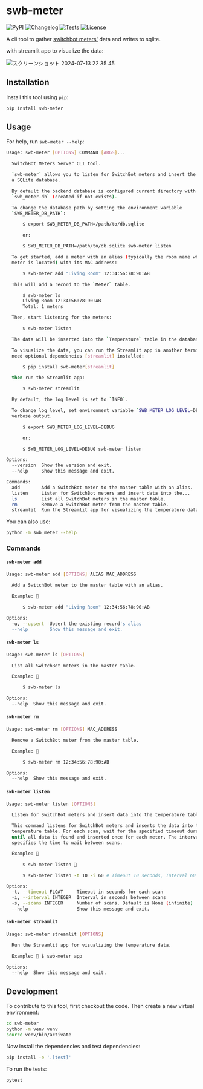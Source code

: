 # swb-meter

[![PyPI](https://img.shields.io/pypi/v/swb-meter.svg)](https://pypi.org/project/swb-meter/)
[![Changelog](https://img.shields.io/github/v/release/kj-9/swb-meter?include_prereleases&label=changelog)](https://github.com/kj-9/swb-meter/releases)
[![Tests](https://github.com/kj-9/swb-meter/actions/workflows/ci.yml/badge.svg)](https://github.com/kj-9/swb-meter/actions/workflows/ci.yml)
[![License](https://img.shields.io/badge/license-Apache%202.0-blue.svg)](https://github.com/kj-9/swb-meter/blob/master/LICENSE)

A cli tool to gather [switchbot meters'](https://www.switchbot.jp/products/switchbot-meter) data and writes to sqlite.


with streamlit app to visualize the data:

![スクリーンショット 2024-07-13 22 35 45](https://github.com/user-attachments/assets/eb1d2b38-e2b5-4c83-8c19-5d6f2badb7df)



## Installation

Install this tool using `pip`:
```bash
pip install swb-meter
```

## Usage

For help, run `swb-meter --help`:
<!-- [[[cog
import cog
from swb_meter import cli
from click.testing import CliRunner
runner = CliRunner()
result = runner.invoke(cli.cli, ["--help"])
help = result.output.replace("Usage: cli", "Usage: swb-meter")
cog.out(
    f"```bash\n{help}\n```"
)
]]] -->
```bash
Usage: swb-meter [OPTIONS] COMMAND [ARGS]...

  SwitchBot Meters Server CLI tool.

  `swb-meter` allows you to listen for SwitchBot meters and insert the data into
  a SQLite database.

  By default the backend database is configured current directory with the name
  `swb_meter.db` (created if not exists).

  To change the database path by setting the environment variable
  `SWB_METER_DB_PATH`:

      $ export SWB_METER_DB_PATH=/path/to/db.sqlite

      or:

      $ SWB_METER_DB_PATH=/path/to/db.sqlite swb-meter listen

  To get started, add a meter with an alias (typically the room name where the
  meter is located) with its MAC address:

      $ swb-meter add "Living Room" 12:34:56:78:90:AB

  This will add a record to the `Meter` table.

      $ swb-meter ls
      Living Room 12:34:56:78:90:AB
      Total: 1 meters

  Then, start listening for the meters:

      $ swb-meter listen

  The data will be inserted into the `Temperature` table in the database.

  To visualize the data, you can run the Streamlit app in another terminal. You
  need optional dependencies [streamlit] installed:

      $ pip install swb-meter[streamlit]

  then run the Streamlit app:

      $ swb-meter streamlit

  By default, the log level is set to `INFO`.

  To change log level, set environment variable `SWB_METER_LOG_LEVEL=DEBUG` for
  verbose output.

      $ export SWB_METER_LOG_LEVEL=DEBUG

      or:

      $ SWB_METER_LOG_LEVEL=DEBUG swb-meter listen

Options:
  --version  Show the version and exit.
  --help     Show this message and exit.

Commands:
  add        Add a SwitchBot meter to the master table with an alias.
  listen     Listen for SwitchBot meters and insert data into the...
  ls         List all SwitchBot meters in the master table.
  rm         Remove a SwitchBot meter from the master table.
  streamlit  Run the Streamlit app for visualizing the temperature data.

```
<!-- [[[end]]] -->

You can also use:
```bash
python -m swb_meter --help
```

### Commands

#### `swb-meter add`
<!-- [[[cog
import cog
from swb_meter import cli
from click.testing import CliRunner
runner = CliRunner()
result = runner.invoke(cli.cli, ["add", "--help"])
help = result.output.replace("Usage: cli", "Usage: swb-meter")
cog.out(
    f"```bash\n{help}\n```"
)
]]] -->
```bash
Usage: swb-meter add [OPTIONS] ALIAS MAC_ADDRESS

  Add a SwitchBot meter to the master table with an alias.

  Example: 

      $ swb-meter add "Living Room" 12:34:56:78:90:AB

Options:
  -u, --upsert  Upsert the existing record's alias
  --help        Show this message and exit.

```
<!-- [[[end]]] -->


#### `swb-meter ls`
<!-- [[[cog
import cog
from swb_meter import cli
from click.testing import CliRunner
runner = CliRunner()
result = runner.invoke(cli.cli, ["ls", "--help"])
help = result.output.replace("Usage: cli", "Usage: swb-meter")
cog.out(
    f"```bash\n{help}\n```"
)
]]] -->
```bash
Usage: swb-meter ls [OPTIONS]

  List all SwitchBot meters in the master table.

  Example: 

      $ swb-meter ls

Options:
  --help  Show this message and exit.

```
<!-- [[[end]]] -->


#### `swb-meter rm`
<!-- [[[cog
import cog
from swb_meter import cli
from click.testing import CliRunner
runner = CliRunner()
result = runner.invoke(cli.cli, ["rm", "--help"])
help = result.output.replace("Usage: cli", "Usage: swb-meter")
cog.out(
    f"```bash\n{help}\n```"
)
]]] -->
```bash
Usage: swb-meter rm [OPTIONS] MAC_ADDRESS

  Remove a SwitchBot meter from the master table.

  Example: 

      $ swb-meter rm 12:34:56:78:90:AB

Options:
  --help  Show this message and exit.

```
<!-- [[[end]]] -->


#### `swb-meter listen`
<!-- [[[cog
import cog
from swb_meter import cli
from click.testing import CliRunner
runner = CliRunner()
result = runner.invoke(cli.cli, ["listen", "--help"])
help = result.output.replace("Usage: cli", "Usage: swb-meter")
cog.out(
    f"```bash\n{help}\n```"
)
]]] -->
```bash
Usage: swb-meter listen [OPTIONS]

  Listen for SwitchBot meters and insert data into the temperature table.

  This command listens for SwitchBot meters and inserts the data into the
  temperature table. For each scan, wait for the specified timeout duration
  until all data is found and inserted once for each meter. The interval option
  specifies the time to wait between scans.

  Example: 

      $ swb-meter listen 

      $ swb-meter listen -t 10 -i 60 # Timeout 10 seconds, Interval 60 seconds

Options:
  -t, --timeout FLOAT     Timeout in seconds for each scan
  -i, --interval INTEGER  Interval in seconds between scans
  -s, --scans INTEGER     Number of scans. Default is None (infinite)
  --help                  Show this message and exit.

```
<!-- [[[end]]] -->


#### `swb-meter streamlit`
<!-- [[[cog
import cog
from swb_meter import cli
from click.testing import CliRunner
runner = CliRunner()
result = runner.invoke(cli.cli, ["streamlit", "--help"])
help = result.output.replace("Usage: cli", "Usage: swb-meter")
cog.out(
    f"```bash\n{help}\n```"
)
]]] -->
```bash
Usage: swb-meter streamlit [OPTIONS]

  Run the Streamlit app for visualizing the temperature data.

  Example:  $ swb-meter app

Options:
  --help  Show this message and exit.

```
<!-- [[[end]]] -->


## Development

To contribute to this tool, first checkout the code. Then create a new virtual environment:
```bash
cd swb-meter
python -m venv venv
source venv/bin/activate
```
Now install the dependencies and test dependencies:
```bash
pip install -e '.[test]'
```
To run the tests:
```bash
pytest
```
